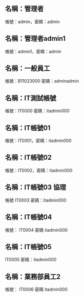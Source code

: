 ## 名稱：管理者
帳號：admin，密碼：admin

## 名稱：管理者admin1
帳號：admin1，密碼：admin

## 名稱：一般員工
帳號：B11023000
密碼：adminadmin

## 名稱：IT測試帳號
帳號：IT0000
密碼：itadmin000

## 名稱：IT帳號01
帳號：IT0001，密碼：itadmin000

## 名稱：IT帳號02
帳號：IT0002，密碼：itadmin000

## 名稱：IT帳號03 協理
帳號
IT0003
密碼：itadmin000

## 名稱：IT帳號04
帳號：
IT0004
密碼
itadmin000

## 名稱：IT帳號05
IT0005
密碼：itadmin000

## 名稱：業務部員工2
帳號：
IT0006
密碼
itadmin000


